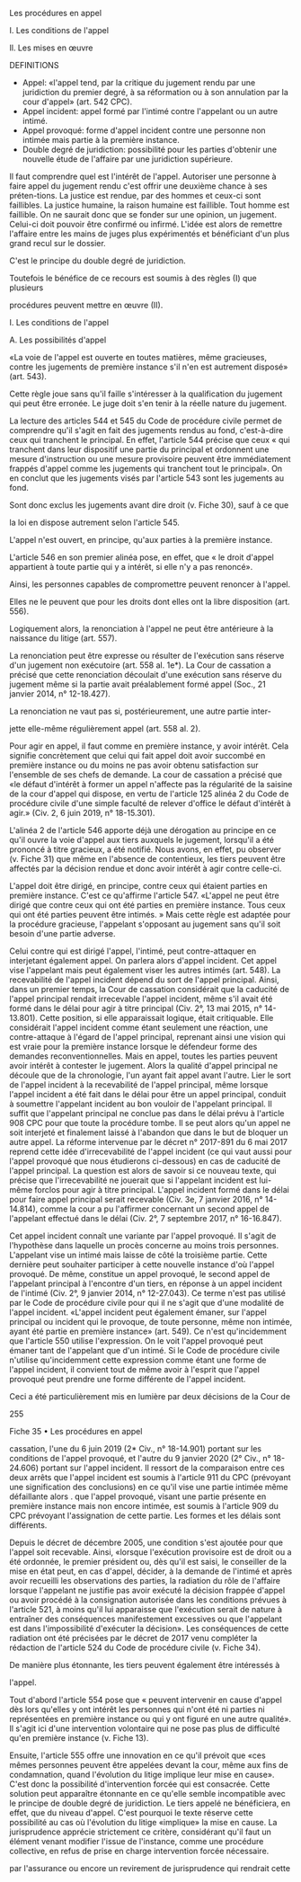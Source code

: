 Les procédures en appel

I. Les conditions de l'appel

Il. Les mises en œuvre

DEFINITIONS

- ﻿﻿Appel: «l'appel tend, par la critique du jugement rendu par une juridiction du premier degré, à sa réformation ou à son annulation par la cour d'appel» (art. 542 CPC).
- ﻿﻿Appel incident: appel formé par l'intimé contre l'appelant ou un autre intimé.
- ﻿﻿Appel provoqué: forme d'appel incident contre une personne non intimée mais partie à la première instance.
- ﻿﻿Double degré de juridiction: possibilité pour les parties d'obtenir une nouvelle étude de l'affaire par une juridiction supérieure.

Il faut comprendre quel est l'intérêt de l'appel. Autoriser une personne à faire appel du jugement rendu c'est offrir une deuxième chance à ses préten-tions. La justice est rendue, par des hommes et ceux-ci sont faillibles. La justice humaine, la raison humaine est faillible. Tout homme est faillible. On ne saurait donc que se fonder sur une opinion, un jugement. Celui-ci doit pouvoir être confirmé ou infirmé. L'idée est alors de remettre l'affaire entre les mains de juges plus expérimentés et bénéficiant d'un plus grand recul sur le dossier.

C'est le principe du double degré de juridiction.

Toutefois le bénéfice de ce recours est soumis à des règles (I) que plusieurs

procédures peuvent mettre en œuvre (II).

I. Les conditions de l'appel

A. Les possibilités d'appel

«La voie de l'appel est ouverte en toutes matières, même gracieuses, contre les jugements de première instance s'il n'en est autrement disposé» (art. 543).

Cette règle joue sans qu'il faille s'intéresser à la qualification du jugement qui peut être erronée. Le juge doit s'en tenir à la réelle nature du jugement.

La lecture des articles 544 et 545 du Code de procédure civile permet de comprendre qu'il s'agit en fait des jugements rendus au fond, c'est-à-dire ceux qui tranchent le principal. En effet, l'article 544 précise que ceux « qui tranchent dans leur dispositif une partie du principal et ordonnent une mesure d'instruction ou une mesure provisoire peuvent être immédiatement frappés d'appel comme les jugements qui tranchent tout le principal». On en conclut que les jugements visés par l'article 543 sont les jugements au fond.

Sont donc exclus les jugements avant dire droit (v. Fiche 30), sauf à ce que

la loi en dispose autrement selon l'article 545.

L'appel n'est ouvert, en principe, qu'aux parties à la première instance.

L'article 546 en son premier alinéa pose, en effet, que « le droit d'appel appartient à toute partie qui y a intérêt, si elle n'y a pas renoncé».

Ainsi, les personnes capables de compromettre peuvent renoncer à l'appel.

Elles ne le peuvent que pour les droits dont elles ont la libre disposition (art. 556).

Logiquement alors, la renonciation à l'appel ne peut être antérieure à la naissance du litige (art. 557).

La renonciation peut être expresse ou résulter de l'exécution sans réserve d'un jugement non exécutoire (art. 558 al. 1e*). La Cour de cassation a précisé que cette renonciation découlait d'une exécution sans réserve du jugement même si la partie avait préalablement formé appel (Soc., 21 janvier 2014, n° 12-18.427).

La renonciation ne vaut pas si, postérieurement, une autre partie inter-

jette elle-même régulièrement appel (art. 558 al. 2).

Pour agir en appel, il faut comme en première instance, y avoir intérêt. Cela signifie concrètement que celui qui fait appel doit avoir succombé en première instance ou du moins ne pas avoir obtenu satisfaction sur l'ensemble de ses chefs de demande. La cour de cassation a précisé que «le défaut d'intérêt à former un appel n'affecte pas la régularité de la saisine de la cour d'appel qui dispose, en vertu de l'article 125 alinéa 2 du Code de procédure civile d'une simple faculté de relever d'office le défaut d'intérêt à agir.» (Civ. 2, 6 juin 2019, n° 18-15.301).

L'alinéa 2 de l'article 546 apporte déjà une dérogation au principe en ce qu'il ouvre la voie d'appel aux tiers auxquels le jugement, lorsqu'il a été prononcé à titre gracieux, a été notifié. Nous avons, en effet, pu observer (v. Fiche 31) que même en l'absence de contentieux, les tiers peuvent être affectés par la décision rendue et donc avoir intérêt à agir contre celle-ci.

L'appel doit être dirigé, en principe, contre ceux qui étaient parties en première instance. C'est ce qu'affirme l'article 547. «L'appel ne peut être dirigé que contre ceux qui ont été parties en première instance. Tous ceux qui ont été parties peuvent être intimés. » Mais cette règle est adaptée pour la procédure gracieuse, l'appelant s'opposant au jugement sans qu'il soit besoin d'une partie adverse.

Celui contre qui est dirigé l'appel, l'intimé, peut contre-attaquer en interjetant également appel. On parlera alors d'appel incident. Cet appel vise l'appelant mais peut également viser les autres intimés (art. 548). La recevabilité de l'appel incident dépend du sort de l'appel principal. Ainsi, dans un premier temps, la Cour de cassation considérait que la caducité de l'appel principal rendait irrecevable l'appel incident, même s'il avait été formé dans le délai pour agir à titre principal (Civ. 2°, 13 mai 2015, n° 14-13.801). Cette position, si elle apparaissait logique, était critiquable. Elle considérait l'appel incident comme étant seulement une réaction, une contre-attaque à l'égard de l'appel principal, reprenant ainsi une vision qui est vraie pour la première instance lorsque le défendeur forme des demandes reconventionnelles. Mais en appel, toutes les parties peuvent avoir intérêt à contester le jugement. Alors la qualité d'appel principal ne découle que de la chronologie, l'un ayant fait appel avant l'autre. Lier le sort de l'appel incident à la recevabilité de l'appel principal, même lorsque l'appel incident a été fait dans le délai pour être un appel principal, conduit à soumettre l'appelant incident au bon vouloir de l'appelant principal. Il suffit que l'appelant principal ne conclue pas dans le délai prévu à l'article 908 CPC pour que toute la procédure tombe. Il se peut alors qu'un appel ne soit interjeté et finalement laissé à l'abandon que dans le but de bloquer un autre appel. La réforme intervenue par le décret n° 2017-891 du 6 mai 2017 reprend cette idée d'irrecevabilité de l'appel incident (ce qui vaut aussi pour l'appel provoqué que nous étudierons ci-dessous) en cas de caducité de l'appel principal. La question est alors de savoir si ce nouveau texte, qui précise que l'irrecevabilité ne jouerait que si l'appelant incident est lui-même forclos pour agir à titre principal. L'appel incident formé dans le délai pour faire appel principal serait recevable (Civ. 3e, 7 janvier 2016, n° 14-14.814), comme la cour a pu l'affirmer concernant un second appel de l'appelant effectué dans le délai (Civ. 2°, 7 septembre 2017, n° 16-16.847).

Cet appel incident connaît une variante par l'appel provoqué. Il s'agit de l'hypothèse dans laquelle un procès concerne au moins trois personnes. L'appelant vise un intimé mais laisse de côté la troisième partie. Cette dernière peut souhaiter participer à cette nouvelle instance d'où l'appel provoqué. De même, constitue un appel provoqué, le second appel de l'appelant principal à l'encontre d'un tiers, en réponse à un appel incident de l'intimé (Civ. 2°, 9 janvier 2014, n° 12-27.043). Ce terme n'est pas utilisé par le Code de procédure civile pour qui il ne s'agit que d'une modalité de l'appel incident. «L'appel incident peut également émaner, sur l'appel principal ou incident qui le provoque, de toute personne, même non intimée, ayant été partie en première instance» (art. 549). Ce n'est qu'incidemment que l'article 550 utilise l'expression. On le voit l'appel provoqué peut émaner tant de l'appelant que d'un intimé. Si le Code de procédure civile n'utilise qu'incidemment cette expression comme étant une forme de l'appel incident, il convient tout de même avoir à l'esprit que l'appel provoqué peut prendre une forme différente de l'appel incident.

Ceci a été particulièrement mis en lumière par deux décisions de la Cour de

255

Fiche 35 • Les procédures en appel

cassation, l'une du 6 juin 2019 (2* Civ., n° 18-14.901) portant sur les conditions de l'appel provoqué, et l'autre du 9 janvier 2020 (2° Civ., n° 18-24.606) portant sur l'appel incident. Il ressort de la comparaison entre ces deux arrêts que l'appel incident est soumis à l'article 911 du CPC (prévoyant une signification des conclusions) en ce qu'il vise une partie intimée même défaillante alors . que l'appel provoqué, visant une partie présente en première instance mais non encore intimée, est soumis à l'article 909 du CPC prévoyant l'assignation de cette partie. Les formes et les délais sont différents.

Depuis le décret de décembre 2005, une condition s'est ajoutée pour que l'appel soit recevable. Ainsi, «lorsque l'exécution provisoire est de droit ou a été ordonnée, le premier président ou, dès qu'il est saisi, le conseiller de la mise en état peut, en cas d'appel, décider, à la demande de l'intimé et après avoir recueilli les observations des parties, la radiation du rôle de l'affaire lorsque l'appelant ne justifie pas avoir exécuté la décision frappée d'appel ou avoir procédé à la consignation autorisée dans les conditions prévues à l'article 521, à moins qu'il lui apparaisse que l'exécution serait de nature à entraîner des conséquences manifestement excessives ou que l'appelant est dans l'impossibilité d'exécuter la décision». Les conséquences de cette radiation ont été précisées par le décret de 2017 venu compléter la rédaction de l'article 524 du Code de procédure civile (v. Fiche 34).

De manière plus étonnante, les tiers peuvent également être intéressés à

l'appel.

Tout d'abord l'article 554 pose que « peuvent intervenir en cause d'appel dès lors qu'elles y ont intérêt les personnes qui n'ont été ni parties ni représentées en première instance ou qui y ont figuré en une autre qualité». Il s'agit ici d'une intervention volontaire qui ne pose pas plus de difficulté qu'en première instance (v. Fiche 13).

Ensuite, l'article 555 offre une innovation en ce qu'il prévoit que «ces mêmes personnes peuvent être appelées devant la cour, même aux fins de condamnation, quand l'évolution du litige implique leur mise en cause». C'est donc la possibilité d'intervention forcée qui est consacrée. Cette solution peut apparaître étonnante en ce qu'elle semble incompatible avec le principe de double degré de juridiction. Le tiers appelé ne bénéficiera, en effet, que du niveau d'appel. C'est pourquoi le texte réserve cette possibilité au cas où l'évolution du litige «implique» la mise en cause. La jurisprudence apprécie strictement ce critère, considérant qu'il faut un élément venant modifier l'issue de l'instance, comme une procédure collective, en refus de prise en charge intervention forcée nécessaire.

par l'assurance ou encore un revirement de jurisprudence qui rendrait cette